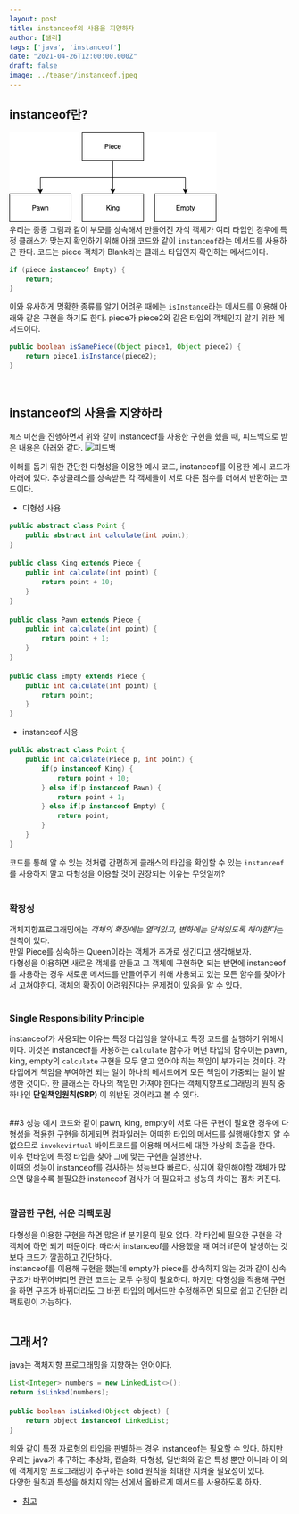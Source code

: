 ```yaml
---
layout: post  
title: instanceof의 사용을 지양하자
author: [샐리]
tags: ['java', 'instanceof']
date: "2021-04-26T12:00:00.000Z"
draft: false
image: ../teaser/instanceof.jpeg
---  
```

## instanceof란?
![상속구조](../images/2021-04-26-instanceof-1.png)  
우리는 종종 그림과 같이 부모를 상속해서 만들어진 자식 객체가 여러 타입인 경우에 특정 클래스가 맞는지 확인하기 위해 아래 코드와 같이 `instanceof`라는 메서드를 사용하곤 한다.
코드는 piece 객체가 Blank라는 클래스 타입인지 확인하는 메서드이다.

```java
if (piece instanceof Empty) {
    return;
}
```  

이와 유사하게 명확한 종류를 알기 어려운 때에는 `isInstance`라는 메서드를 이용해 아래와 같은 구현을 하기도 한다.
piece가 piece2와 같은 타입의 객체인지 알기 위한 메서드이다.

```java
public boolean isSamePiece(Object piece1, Object piece2) {
    return piece1.isInstance(piece2);
}
```  

<br>

## instanceof의 사용을 지양하라
`체스` 미션을 진행하면서 위와 같이 instanceof를 사용한 구현을 했을 때, 피드백으로 받은 내용은 아래와 같다.
![피드백](../img/2021-04-26-instanceof-2.png)

이해를 돕기 위한 간단한 다형성을 이용한 예시 코드, instanceof를 이용한 예시 코드가 아래에 있다.
추상클래스를 상속받은 각 객체들이 서로 다른 점수를 더해서 반환하는 코드이다.

- 다형성 사용

```java
public abstract class Point {
    public abstract int calculate(int point);
}

public class King extends Piece {
    public int calculate(int point) {
        return point + 10;
    }
}

public class Pawn extends Piece {
    public int calculate(int point) {
        return point + 1;
    }
}

public class Empty extends Piece {
    public int calculate(int point) {
        return point;
    }
}
```  

- instanceof 사용

```java
public abstract class Point {
    public int calculate(Piece p, int point) {
        if(p instanceof King) {
            return point + 10;
        } else if(p instanceof Pawn) {
            return point + 1;
        } else if(p instanceof Empty) {
            return point;
        }
    }
}
```  

코드를 통해 알 수 있는 것처럼 간편하게 클래스의 타입을 확인할 수 있는 `instanceof`를 사용하지 말고 다형성을 이용할 것이 권장되는 이유는 무엇일까?  
<br>

### 확장성
객체지향프로그래밍에는 *객체의 확장에는 열려있고, 변화에는 닫혀있도록 해야한다*는 원칙이 있다.  
만일 Piece를 상속하는 Queen이라는 객체가 추가로 생긴다고 생각해보자.  
다형성을 이용하면 새로운 객체를 만들고 그 객체에 구현하면 되는 반면에 instanceof를 사용하는 경우 새로운 메서드를 만들어주기 위해 사용되고 있는 모든 함수를 찾아가서 고쳐야한다.
객체의 확장이 어려워진다는 문제점이 있음을 알 수 있다.  
<br>

### Single Responsibility Principle
instanceof가 사용되는 이유는 특정 타입임을 알아내고 특정 코드를 실행하기 위해서이다.
이것은 instanceof를 사용하는 `calculate` 함수가 어떤 타입의 함수이든 pawn, king, empty의 `calculate` 구현을 모두 알고 있어야 하는 책임이 부가되는 것이다.
각 타입에게 책임을 부여하면 되는 일이 하나의 메서드에게 모든 책임이 가중되는 일이 발생한 것이다.
한 클래스는 하나의 책임만 가져야 한다는 객체지향프로그래밍의 원칙 중 하나인 **단일책임원칙(SRP)** 이 위반된 것이라고 볼 수 있다.  
<br>

##3 성능
예시 코드와 같이 pawn, king, empty이 서로 다른 구현이 필요한 경우에 다형성을 적용한 구현을 하게되면 컴파일러는 어떠한 타입의 메서드를 실행해야할지 알 수 없으므로 `invokevirtual` 바이트코드를 이용해 메서드에 대한 가상의 호출을 한다.  
이후 런타임에 특정 타입을 찾아 그에 맞는 구현을 실행한다.  
이때의 성능이 instanceof를 검사하는 성능보다 빠르다. 심지어 확인해야할 객체가 많으면 많을수록 불필요한 instanceof 검사가 더 필요하고 성능의 차이는 점차 커진다.  
<br>

### 깔끔한 구현, 쉬운 리팩토링
다형성을 이용한 구현을 하면 많은 if 분기문이 필요 없다.
각 타입에 필요한 구현을 각 객체에 하면 되기 때문이다.
따라서 instanceof를 사용했을 때 여러 if문이 발생하는 것보다 코드가 깔끔하고 간단하다.  
instanceof를 이용해 구현을 했는데 empty가 piece를 상속하지 않는 것과 같이 상속 구조가 바뀌어버리면 관련 코드는 모두 수정이 필요하다.
하지만 다형성을 적용해 구현을 하면 구조가 바뀌더라도 그 바뀐 타입의 메서드만 수정해주면 되므로 쉽고 간단한 리팩토링이 가능하다.  
<br>

## 그래서?
java는 객체지향 프로그래밍을 지향하는 언어이다.
```java
List<Integer> numbers = new LinkedList<>();
return isLinked(numbers);

public boolean isLinked(Object object) {
    return object instanceof LinkedList;
}
```  
위와 같이 특정 자료형의 타입을 판별하는 경우 instanceof는 필요할 수 있다.
하지만 우리는 java가 추구하는 추상화, 캡슐화, 다형성, 일반화와 같은 특성 뿐만 아니라 이 외에 객체지향 프로그래밍이 추구하는 solid 원칙을 최대한 지켜줄 필요성이 있다.  
다양한 원칙과 특성을 해치지 않는 선에서 올바르게 메서드를 사용하도록 하자.

- [참고](https://link-intersystems.com/blog/2015/04/25/instanceof-vs-polimorphism/)  
